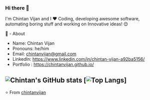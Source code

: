 ### Hi there 👋

I'm Chintan Vijan and I ❤ Coding, developing awesome software, automating boring stuff and working on Innovative ideas! 😊

🧔 - About

  - Name: Chintan Vijan
  - Pronouns: he/him
  - Email: chintanvijan@gmail.com
  - LinkedIn: https://www.linkedin.com/in/chintan-vijan-a92ba5156/
  - Portfolio : https://chintanvijan.github.io/
  
  ![Chintan's GitHub stats](https://github-readme-stats.vercel.app/api?username=chintanvijan&show_icons=true&theme=dark&count_private=true&hide=contribs)
  [![Top Langs](https://github-readme-stats.vercel.app/api/top-langs/?username=chintanvijan&hide=html&theme=dark&count_private=true)]  
----------------------

⭐️ From <a href="https://github.com/chintanvijan" >chintanvijan</a>

